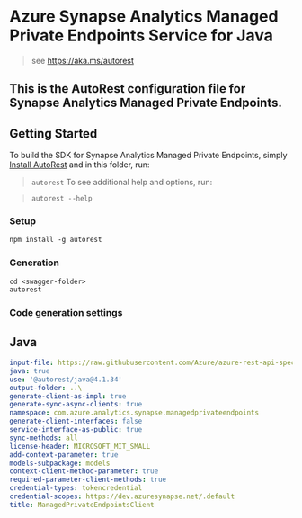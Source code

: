 # Azure Synapse Analytics Managed Private Endpoints Service for Java

> see https://aka.ms/autorest

This is the AutoRest configuration file for Synapse Analytics Managed Private Endpoints.
---
## Getting Started

To build the SDK for Synapse Analytics Managed Private Endpoints, simply [Install AutoRest](https://aka.ms/autorest) and
in this folder, run:

> `autorest`
To see additional help and options, run:

> `autorest --help`
### Setup
```ps
npm install -g autorest
```

### Generation

```ps
cd <swagger-folder>
autorest
```

### Code generation settings

## Java

```yaml
input-file: https://raw.githubusercontent.com/Azure/azure-rest-api-specs/3d6211cf28f83236cdf78e7cfc50efd3fb7cba72/specification/synapse/data-plane/Microsoft.Synapse/stable/2020-12-01/managedPrivateEndpoints.json
java: true
use: '@autorest/java@4.1.34'
output-folder: ..\
generate-client-as-impl: true
generate-sync-async-clients: true
namespace: com.azure.analytics.synapse.managedprivateendpoints
generate-client-interfaces: false
service-interface-as-public: true
sync-methods: all
license-header: MICROSOFT_MIT_SMALL
add-context-parameter: true
models-subpackage: models
context-client-method-parameter: true
required-parameter-client-methods: true
credential-types: tokencredential
credential-scopes: https://dev.azuresynapse.net/.default
title: ManagedPrivateEndpointsClient
```
